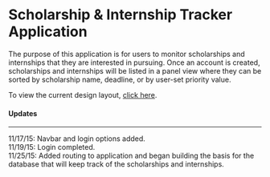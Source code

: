 <h1>Scholarship & Internship Tracker Application</h1>

The purpose of this application is for users to monitor scholarships and internships that they are interested in 
pursuing. Once an account is created, scholarships and internships will be listed in a panel view where they can be 
sorted by scholarship name, deadline, or by user-set priority value.

To view the current design layout, <a href="https://app.moqups.com/kbello121@gmail.com/LREWfrWhpL/view">click here</a>.

<h4>Updates</h4>
<hr>
11/17/15: Navbar and login options added.<br>
11/19/15: Login completed.<br>
11/25/15: Added routing to application and began building the basis for the database that will keep track of the 
scholarships and internships.
